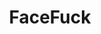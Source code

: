 ---
title: FaceFuck
crosslinks:
- PornStarletHQ
- PornConnoisseurFavs
- madison_ivy
- Full_HD_porn
- KalinaRyu
- Leglock
- pukefucking
- Throatfucking
- spitfetish
- MassiveTitsnAss
- popass
- SauceforNSFWads
- TokyoFaceFuck
- DildoThroating
- SpankSafe
- WhoreLipstick
- distension
- BondageGIFS_HighRES
- DillonsFans
---